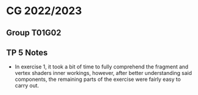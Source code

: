 # CG 2022/2023

## Group T01G02

## TP 5 Notes

- In exercise 1, it took a bit of time to fully comprehend the fragment and vertex shaders inner workings, however, after better understanding said components, the remaining parts of the exercise were fairly easy to carry out.
